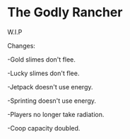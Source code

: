 # The Godly Rancher
W.I.P

Changes:

-Gold slimes don't flee.

-Lucky slimes don't flee.

-Jetpack doesn't use energy.

-Sprinting doesn't use energy.

-Players no longer take radiation.

-Coop capacity doubled.
